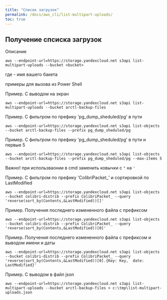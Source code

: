 ```yaml
---
title: "Список загрузок"
permalink: /docs/aws_cli/list-multipart-uploads/
toc: true
---
```


## Получение спсиска загрузок

Описание
```
aws --endpoint-url=https://storage.yandexcloud.net s3api list-multipart-uploads --bucket <bucket>
```
где <bucket> - имя вашего бакета


примеры для вызова из Power Shell

Пример. С выводом на экран
```
aws --endpoint-url=https://storage.yandexcloud.net s3api list-multipart-uploads --bucket arctl-backup-files
```

Пример. С фильтром по префику 'pg_dump_sheduled/pg' в пути
```
aws --endpoint-url=https://storage.yandexcloud.net s3api list-objects --bucket arctl-backup-files --prefix pg_dump_sheduled/pg
```

Пример. С фильтром по префику 'pg_dump_sheduled/pg' в пути и первые 5
```
aws --endpoint-url=https://storage.yandexcloud.net s3api list-objects --bucket arctl-backup-files --prefix pg_dump_sheduled/pg --max-items 5
```

Важно! при использваонии в cmd заменить ковычки c `"` на `'`

Пример. С фильтром по префику 'ColibriPacket_' и сортировкой по LastModified
```
aws --endpoint-url=https://storage.yandexcloud.net s3api list-objects --bucket colibri-distrib --prefix ColibriPacket_ --query 'reverse(sort_by(Contents,&LastModified))[]'
```

Пример. Получения последнего измененного файла с префиксом
```
aws --endpoint-url=https://storage.yandexcloud.net s3api list-objects --bucket colibri-distrib --prefix ColibriPacket_ --query 'reverse(sort_by(Contents,&LastModified))[0]'
```

Пример. Получения последнего измененного файла с префиксом и выводом имени и даты
```
aws --endpoint-url=https://storage.yandexcloud.net s3api list-objects --bucket colibri-distrib --prefix ColibriPacket_ --query 'reverse(sort_by(Contents,&LastModified))[0].{Key: Key,  date: LastModified}'
```

Пример. С выводом в файл json
```
aws --endpoint-url=https://storage.yandexcloud.net s3api list-multipart-uploads --bucket arctl-backup-files > c:\tmp\list-multipart-uploads.json
```
